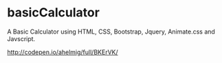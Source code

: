 # basicCalculator
A Basic Calculator using HTML, CSS, Bootstrap, Jquery, Animate.css and Javscript.

http://codepen.io/ahelmig/full/BKErVK/
